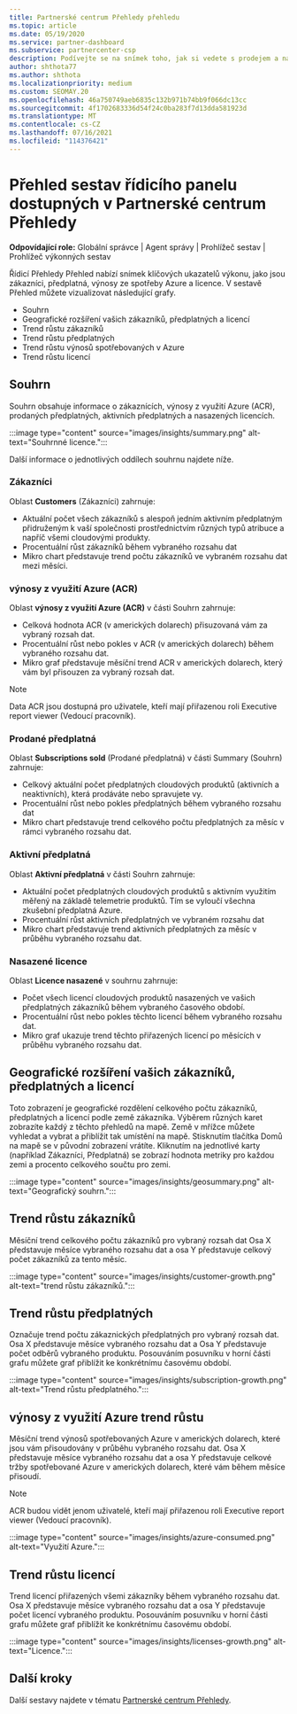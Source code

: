 ```yaml
---
title: Partnerské centrum Přehledy přehledu
ms.topic: article
ms.date: 05/19/2020
ms.service: partner-dashboard
ms.subservice: partnercenter-csp
description: Podívejte se na snímek toho, jak si vedete s prodejem a nasazením, růstem zákazníků a růstem výnosů díky licencím, předplatným a spotřebě Azure.
author: shthota77
ms.author: shthota
ms.localizationpriority: medium
ms.custom: SEOMAY.20
ms.openlocfilehash: 46a750749aeb6835c132b971b74bb9f066dc13cc
ms.sourcegitcommit: 4f1702683336d54f24c0ba283f7d13dda581923d
ms.translationtype: MT
ms.contentlocale: cs-CZ
ms.lasthandoff: 07/16/2021
ms.locfileid: "114376421"
---
```

# <a name="overview-dashboard-reports-available-in-partner-center-insights"></a>Přehled sestav řídicího panelu dostupných v Partnerské centrum Přehledy
 
**Odpovídající role:** Globální správce | Agent správy | Prohlížeč sestav | Prohlížeč výkonných sestav

Řídicí Přehledy Přehled nabízí snímek klíčových ukazatelů výkonu, jako jsou zákazníci, předplatná, výnosy ze spotřeby Azure a licence. V sestavě Přehled můžete vizualizovat následující grafy.

- Souhrn  
- Geografické rozšíření vašich zákazníků, předplatných a licencí  
- Trend růstu zákazníků 
- Trend růstu předplatných 
- Trend růstu výnosů spotřebovaných v Azure 
- Trend růstu licencí 

## <a name="summary"></a>Souhrn

Souhrn obsahuje informace o zákaznících, výnosy z využití Azure (ACR), prodaných předplatných, aktivních předplatných a nasazených licencích. 

:::image type="content" source="images/insights/summary.png" alt-text="Souhrnné licence.":::

Další informace o jednotlivých oddílech souhrnu najdete níže.

### <a name="customers"></a>Zákazníci

Oblast **Customers** (Zákazníci) zahrnuje:

- Aktuální počet všech zákazníků s alespoň jedním aktivním předplatným přidruženým k vaší společnosti prostřednictvím různých typů atribuce a napříč všemi cloudovými produkty.
- Procentuální růst zákazníků během vybraného rozsahu dat
- Mikro chart představuje trend počtu zákazníků ve vybraném rozsahu dat mezi měsíci.

### <a name="azure-consumed-revenue-acr"></a>výnosy z využití Azure (ACR)

Oblast **výnosy z využití Azure (ACR)** v části Souhrn zahrnuje:

- Celková hodnota ACR (v amerických dolarech) přisuzovaná vám za vybraný rozsah dat.
- Procentuální růst nebo pokles v ACR (v amerických dolarech) během vybraného rozsahu dat.
- Mikro graf představuje měsíční trend ACR v amerických dolarech, který vám byl přisouzen za vybraný rozsah dat. 

> [!NOTE]
> Data ACR jsou dostupná pro uživatele, kteří mají přiřazenou roli Executive report viewer (Vedoucí pracovník).
 
### <a name="subscriptions-sold"></a>Prodané předplatná

Oblast **Subscriptions sold** (Prodané předplatná) v části Summary (Souhrn) zahrnuje:

- Celkový aktuální počet předplatných cloudových produktů (aktivních a neaktivních), která prodáváte nebo spravujete vy.  
- Procentuální růst nebo pokles předplatných během vybraného rozsahu dat
- Mikro chart představuje trend celkového počtu předplatných za měsíc v rámci vybraného rozsahu dat.

### <a name="active-subscriptions"></a>Aktivní předplatná

Oblast **Aktivní předplatná** v části Souhrn zahrnuje:

- Aktuální počet předplatných cloudových produktů s aktivním využitím měřený na základě telemetrie produktů. Tím se vyloučí všechna zkušební předplatná Azure.  
- Procentuální růst aktivních předplatných ve vybraném rozsahu dat
- Mikro chart představuje trend aktivních předplatných za měsíc v průběhu vybraného rozsahu dat.
 
### <a name="licenses-deployed"></a>Nasazené licence

Oblast **Licence nasazené** v souhrnu zahrnuje:
 
- Počet všech licencí cloudových produktů nasazených ve vašich předplatných zákazníků během vybraného časového období. 
- Procentuální růst nebo pokles těchto licencí během vybraného rozsahu dat. 
- Mikro graf ukazuje trend těchto přiřazených licencí po měsících v průběhu vybraného rozsahu dat.

## <a name="geographical-spread-of-your-customers-subscriptions-and-licenses"></a>Geografické rozšíření vašich zákazníků, předplatných a licencí

Toto zobrazení je geografické rozdělení celkového počtu zákazníků, předplatných a licencí podle země zákazníka. Výběrem různých karet zobrazíte každý z těchto přehledů na mapě. Země v mřížce můžete vyhledat a vybrat a přiblížit tak umístění na mapě. Stisknutím tlačítka Domů na mapě se v původní zobrazení vrátíte. Kliknutím na jednotlivé karty (například Zákazníci, Předplatná) se zobrazí hodnota metriky pro každou zemi a procento celkového součtu pro zemi.  

:::image type="content" source="images/insights/geosummary.png" alt-text="Geografický souhrn.":::

## <a name="customers-growth-trend"></a>Trend růstu zákazníků

Měsíční trend celkového počtu zákazníků pro vybraný rozsah dat Osa X představuje měsíce vybraného rozsahu dat a osa Y představuje celkový počet zákazníků za tento měsíc. 

:::image type="content" source="images/insights/customer-growth.png" alt-text="trend růstu zákazníků.":::

## <a name="subscriptions-growth-trend"></a>Trend růstu předplatných

Označuje trend počtu zákaznických předplatných pro vybraný rozsah dat. Osa X představuje měsíce vybraného rozsahu dat a Osa Y představuje počet odběrů vybraného produktu. Posouváním posuvníku v horní části grafu můžete graf přiblížit ke konkrétnímu časovému období. 

:::image type="content" source="images/insights/subscription-growth.png" alt-text="Trend růstu předplatného.":::

## <a name="azure-consumed-revenue-growth-trend"></a>výnosy z využití Azure trend růstu

Měsíční trend výnosů spotřebovaných Azure v amerických dolarech, které jsou vám přisoudovány v průběhu vybraného rozsahu dat. Osa X představuje měsíce vybraného rozsahu dat a osa Y představuje celkové tržby spotřebované Azure v amerických dolarech, které vám během měsíce přisoudí.

> [!NOTE]
> ACR budou vidět jenom uživatelé, kteří mají přiřazenou roli Executive report viewer (Vedoucí pracovník). 

:::image type="content" source="images/insights/azure-consumed.png" alt-text="Využití Azure.":::

## <a name="licenses-growth-trend"></a>Trend růstu licencí
 
Trend licencí přiřazených všemi zákazníky během vybraného rozsahu dat. Osa X představuje měsíce vybraného rozsahu dat a osa Y představuje počet licencí vybraného produktu. Posouváním posuvníku v horní části grafu můžete graf přiblížit ke konkrétnímu časovému období.  

:::image type="content" source="images/insights/licenses-growth.png" alt-text="Licence.":::

## <a name="next-steps"></a>Další kroky

Další sestavy najdete v tématu [Partnerské centrum Přehledy](partner-center-insights.md).
